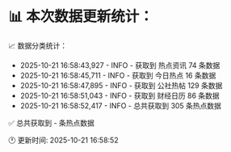 📊 本次数据更新统计：
==========================

📈 数据分类统计：
- 2025-10-21 16:58:43,927 - INFO - 获取到 热点资讯 74 条数据
- 2025-10-21 16:58:45,711 - INFO - 获取到 今日热点 16 条数据
- 2025-10-21 16:58:47,895 - INFO - 获取到 公社热帖 129 条数据
- 2025-10-21 16:58:51,043 - INFO - 获取到 财经日历 86 条数据
- 2025-10-21 16:58:52,417 - INFO - 总共获取到 305 条热点数据

✅ 总共获取到 - 条热点数据

🕐 更新时间: 2025-10-21 16:58:52
